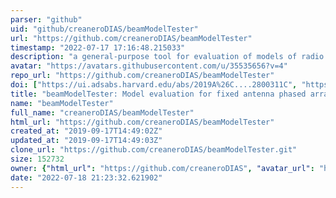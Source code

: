 ```yaml
---
parser: "github"
uid: "github/creaneroDIAS/beamModelTester"
url: "https://github.com/creaneroDIAS/beamModelTester"
timestamp: "2022-07-17 17:16:48.215033"
description: "a general-purpose tool for evaluation of models of radio telescope beams."
avatar: "https://avatars.githubusercontent.com/u/35535656?v=4"
repo_url: "https://github.com/creaneroDIAS/beamModelTester"
doi: ["https://ui.adsabs.harvard.edu/abs/2019A%26C....2800311C", "https://ui.adsabs.harvard.edu/abs/2019ascl.soft05006C/abstract"]
title: "beamModelTester: Model evaluation for fixed antenna phased array radio telescopes"
name: "beamModelTester"
full_name: "creaneroDIAS/beamModelTester"
html_url: "https://github.com/creaneroDIAS/beamModelTester"
created_at: "2019-09-17T14:49:02Z"
updated_at: "2019-09-17T14:49:03Z"
clone_url: "https://github.com/creaneroDIAS/beamModelTester.git"
size: 152732
owner: {"html_url": "https://github.com/creaneroDIAS", "avatar_url": "https://avatars.githubusercontent.com/u/35535656?v=4", "login": "creaneroDIAS", "type": "User"}
date: "2022-07-18 21:23:32.621902"
---
```

